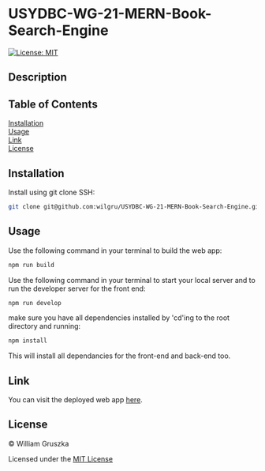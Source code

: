 # USYDBC-WG-21-MERN-Book-Search-Engine

[![License: MIT](https://img.shields.io/badge/License-MIT-yellow.svg)](https://opensource.org/licenses/MIT)

## Description



## Table of Contents
 
[Installation](#Installation)   
[Usage](#Usage)   
[Link](#Link)  
[License](#License)    

<a name="Installation"></a>
## Installation

Install using git clone SSH:

```bash
git clone git@github.com:wilgru/USYDBC-WG-21-MERN-Book-Search-Engine.git
```

<a name="Usage"></a>
## Usage

Use the following command in your terminal to build the web app:

```bash
npm run build
```

Use the following command in your terminal to start your local server and to run the developer server for the front end:

```bash
npm run develop
```

make sure you have all dependencies installed by 'cd'ing to the root directory and running:

```bash
npm install
```

This will install all dependancies for the front-end and back-end too.

<a name="Link"></a>
## Link 

You can visit the deployed web app [here](https://immense-plateau-33075.herokuapp.com/).

<a name="License"></a>
## License

&copy; William Gruszka

Licensed under the [MIT License](./LICENSE.txt)

